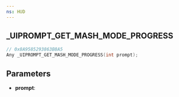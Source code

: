 ```yaml
---
ns: HUD
---
```

## _UIPROMPT_GET_MASH_MODE_PROGRESS

```c
// 0x8A9585293863B8A5
Any _UIPROMPT_GET_MASH_MODE_PROGRESS(int prompt);
```

## Parameters
* **prompt**:
